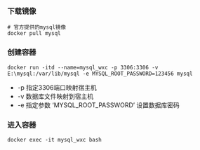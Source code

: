 ### 下载镜像
```
# 官方提供的mysql镜像
docker pull mysql
```
### 创建容器
```
docker run -itd --name=mysql_wxc -p 3306:3306 -v E:\mysql:/var/lib/mysql -e MYSQL_ROOT_PASSWORD=123456 mysql
```
- -p 指定3306端口映射宿主机
- -v 数据库文件映射到宿主机
- -e 指定参数 ‘MYSQL_ROOT_PASSWORD’ 设置数据库密码

### 进入容器
```
docker exec -it mysql_wxc bash
```
